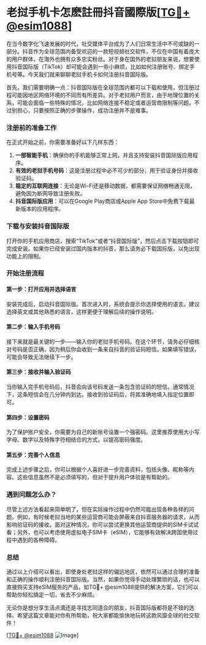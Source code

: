 # 老挝手机卡怎麽註冊抖音國際版[[TG💪+ @esim1088](https://t.me/s/esim1088)]

在当今数字化飞速发展的时代，社交媒体平台成为了人们日常生活中不可或缺的一部分。抖音作为全球范围内备受欢迎的一款短视频社交软件，不仅在中国有着庞大的用户群体，在海外也拥有众多忠实粉丝。对于身在国外的老挝朋友来说，想要使用抖音国际版（TikTok）却可能会遇到一些小麻烦，比如如何注册账号、绑定手机号等。今天我们就来聊聊老挝手机卡如何注册抖音国际版。

首先，我们需要明确一点：抖音国际版在全球范围内都可以下载和使用，但注册过程可能因地区网络环境的不同而有所差异。对于老挝用户而言，由于地理位置的关系，可能会面临一些特殊的情况，比如网络连接不稳定或者运营商限制等问题。不过别担心，只要按照正确的步骤操作，成功注册并不是难事。

### 注册前的准备工作

在正式开始之前，你需要准备好以下几样东西：

1. **一部智能手机**：确保你的手机能够正常上网，并且支持安装抖音国际版应用程序。
2. **有效的老挝手机号码**：这是注册过程中必不可少的部分，用于验证身份并接收验证码。
3. **稳定的互联网连接**：无论是Wi-Fi还是移动数据，都需要保证网络畅通无阻，避免因为断网导致注册失败。
4. **抖音国际版应用**：可以在Google Play商店或Apple App Store中免费下载最新版本的应用程序。

### 下载与安装抖音国际版

打开你的手机应用商店，搜索“TikTok”或者“抖音国际版”，然后点击下载按钮即可完成安装。如果你已经安装过国内版本的抖音，那么请务必下载国际版，以免出现功能上的限制。

### 开始注册流程

#### 第一步：打开应用并选择语言
安装完成后，启动抖音国际版。首次进入时，系统会提示你选择使用的语言。建议选择英文或其他熟悉的语言，这样更便于理解后续的操作说明。

#### 第二步：输入手机号码
接下来就是最关键的一步——输入你的老挝手机号码。在这个环节，请务必仔细核对号码是否正确，因为稍后你会收到一条来自抖音的验证码短信。如果填写错误，可能会导致无法继续下一步。

#### 第三步：接收并输入验证码
当你输入完手机号码后，抖音会向该号码发送一条包含验证码的短信。通常情况下，这条短信会在几分钟内到达。接收到验证码后，将其准确地填入指定位置即可。

#### 第四步：设置密码
为了保护账户安全，你需要为自己的新账号设置一个强密码。这里推荐使用大小写字母、数字以及特殊字符相结合的方式，以提高密码强度。

#### 第五步：完善个人信息
完成上述步骤之后，你可以根据个人喜好进一步完善资料，包括头像、昵称等内容。这些信息虽然不是必须填写的，但对于提升用户体验是有帮助的。

### 遇到问题怎么办？

尽管上述方法看起来简单明了，但在实际操作过程中仍然可能出现各种各样的问题。例如，有时候老挝当地的某些运营商可能会屏蔽来自抖音服务器的请求，从而影响验证码的接收。面对这种情况，你可以尝试更换其他运营商提供的SIM卡试试看；另外，也可以考虑使用虚拟电子SIM卡（eSIM），它能够有效解决跨国使用过程中遇到的各种障碍。

### 总结

通过以上介绍可以看出，即使身处老挝这样的偏远地区，依然可以通过合理的准备和正确的操作顺利注册抖音国际版。当然，如果你觉得手动处理繁琐的话，也可以直接购买支持eSIM服务的产品，如TG💪+ @esim1088提供的解决方案，它们可以帮助你轻松搞定一切，省去不少麻烦。

无论你是想分享生活点滴还是寻找志同道合的朋友，抖音国际版都将是不错的选择。希望这篇文章能对你有所帮助，祝大家都能愉快地玩转这款风靡全球的社交软件！

[[TG💪+ @esim1088](https://t.me/s/esim1088) ![Image](https://i.postimg.cc/4NQfJmqS/Snipaste-2025-05-13-00-14-12.png)]